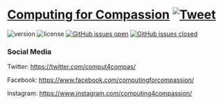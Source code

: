 # [Computing for Compassion](https://www.computingforcompassion.org/) [![Tweet](https://img.shields.io/twitter/url/http/shields.io.svg?style=social&logo=twitter)](https://twitter.com/BaylorC4C)

![version](https://img.shields.io/badge/version-1.0.0-blue.svg) ![license](https://img.shields.io/badge/license-MIT-blue.svg) [![GitHub issues open](https://img.shields.io/github/issues/MarioLopezBaylor/c4c-website-v2.svg)](https://github.com/MarioLopezBaylor/c4c-website-v2/issues?utf8=%E2%9C%93&q=is%3Aissue+is%3Aopen+) [![GitHub issues closed](https://img.shields.io/github/issues-closed-raw/MarioLopezBaylor/c4c-website-v2.svg)](https://github.com/MarioLopezBaylor/c4c-website-v2/issues?utf8=%E2%9C%93&q=is%3Aissue+is%3Aclosed)

### Social Media

Twitter: <https://twitter.com/comput4compas/>

Facebook: <https://www.facebook.com/computingforcompassion/>

Instagram: <https://www.instagram.com/computing4compassion/>